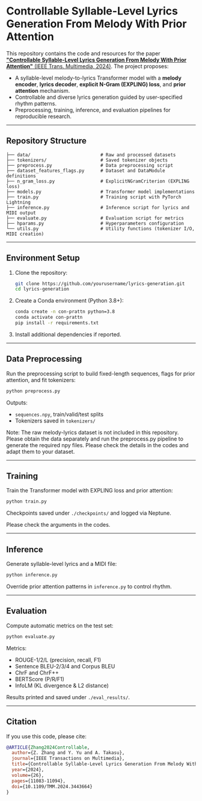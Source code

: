 # Controllable Syllable-Level Lyrics Generation From Melody With Prior Attention

This repository contains the code and resources for the paper [**"Controllable Syllable-Level Lyrics Generation From Melody With Prior Attention"** (IEEE Trans. Multimedia, 2024)](https://ieeexplore.ieee.org/document/10637751). The project proposes:

* A syllable-level melody-to-lyrics Transformer model with a **melody encoder**, **lyrics decoder**, **explicit N-Gram (EXPLING) loss**, and **prior attention** mechanism.
* Controllable and diverse lyrics generation guided by user-specified rhythm patterns.
* Preprocessing, training, inference, and evaluation pipelines for reproducible research.

---

## Repository Structure

```
├── data/                          # Raw and processed datasets
├── tokenizers/                    # Saved tokenizer objects
├── preprocess.py                  # Data preprocessing script
├── dataset_features_flags.py      # Dataset and DataModule definitions
├── n_gram_loss.py                 # ExplicitNGramCriterion (EXPLING loss)
├── models.py                      # Transformer model implementations
├── train.py                       # Training script with PyTorch Lightning
├── inference.py                   # Inference script for lyrics and MIDI output
├── evaluate.py                    # Evaluation script for metrics
├── hparams.py                     # Hyperparameters configuration
└── utils.py                       # Utility functions (tokenizer I/O, MIDI creation)
```

---

## Environment Setup

1. Clone the repository:

   ```bash
   git clone https://github.com/yourusername/lyrics-generation.git
   cd lyrics-generation
   ```
2. Create a Conda environment (Python 3.8+):

   ```bash
   conda create -n con-prattn python=3.8
   conda activate con-prattn
   pip install -r requirements.txt
   ```
3. Install additional dependencies if reported.
---

## Data Preprocessing

Run the preprocessing script to build fixed-length sequences, flags for prior attention, and fit tokenizers:

```bash
python preprocess.py 
```

Outputs:

* `sequences.npy`, train/valid/test splits
* Tokenizers saved in `tokenizers/`

Note: The raw melody-lyrics dataset is not included in this repository.
Please obtain the data separately and run the preprocess.py pipeline to generate the required npy files.
Please check the details in the codes and adapt them to your dataset.

---

## Training

Train the Transformer model with EXPLING loss and prior attention:

```bash
python train.py 
```

Checkpoints saved under `./checkpoints/` and logged via Neptune.

Please check the arguments in the codes.

---

## Inference

Generate syllable-level lyrics and a MIDI file:

```bash
python inference.py 
```

Override prior attention patterns in `inference.py` to control rhythm.

---

## Evaluation

Compute automatic metrics on the test set:

```bash
python evaluate.py 
```

Metrics:

* ROUGE-1/2/L (precision, recall, F1)
* Sentence BLEU-2/3/4 and Corpus BLEU
* ChrF and ChrF++
* BERTScore (P/R/F1)
* InfoLM (KL divergence & L2 distance)

Results printed and saved under `./eval_results/`.

---

## Citation

If you use this code, please cite:

```bibtex
@ARTICLE{Zhang2024Controllable,
  author={Z. Zhang and Y. Yu and A. Takasu},
  journal={IEEE Transactions on Multimedia},
  title={Controllable Syllable-Level Lyrics Generation From Melody With Prior Attention},
  year={2024},
  volume={26},
  pages={11083-11094},
  doi={10.1109/TMM.2024.3443664}
}
```
